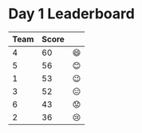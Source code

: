 # Day 1 Leaderboard

|	Team	|	Score	| |
|---|---|---|
|	4	|	60	| 😄 |
|	5	|	56	| 😊 |
|	1	|	53	| 😉 |
|	3	|	52	| 😑  |
|	6	|	43	| 😟 |
|	2	|	36	| 😢 |
